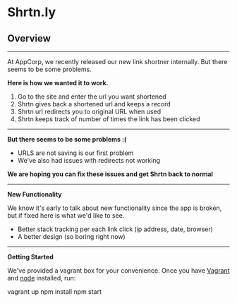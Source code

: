 Shrtn.ly
============
## Overview
***
At AppCorp, we recently released our new link shortner internally. But there seems to be some problems.

**Here is how we wanted it to work.**

1. Go to the site and enter the url you want shortened
2. Shrtn gives back a shortened url and keeps a record
3. Shrtn url redirects you to original URL when used
4. Shrtn keeps track of number of times the link has been clicked

***

**But there seems to be some problems :(**

* URLS are not saving is our first problem
* We've also had issues with redirects not working

**We are hoping you can fix these issues and get Shrtn back to normal**

***

**New Functionality**

We know it's early to talk about new functionality since the app is broken, but if fixed here is what we'd like to see.

* Better stack tracking per each link click (ip address, date, browser)
* A better design (so boring right now)

***

**Getting Started**

We've provided a vagrant box for your convenience. Once you have [Vagrant](http://www.vagrantup.com/) and [node](http://nodejs.org/) installed, run:

vagrant up
npm install
npm start

